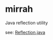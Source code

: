 # mirrah
Java reflection utility

see: [Reflection.java](./src/main/java/net/glxn/mirrah/Reflection.java)
